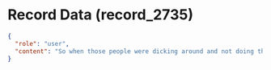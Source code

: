 # Record Data (record_2735)

```json
{
  "role": "user",
  "content": "So when those people were dicking around and not doing their jobs like that PM nad him praising the IC for closnig the ticket on the TSE's face what was i to do? "
}
```
